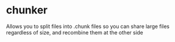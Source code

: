 # chunker
Allows you to split files into .chunk files so you can share large files regardless of size, and recombine them at the other side
